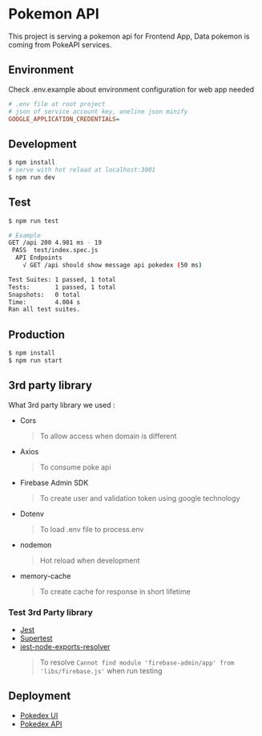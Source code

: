 # Pokemon API

This project is serving a pokemon api for Frontend App, Data pokemon
is coming from PokeAPI services.

## Environment

Check .env.example about environment configuration for web app needed  

```ini
# .env file at root project
# json of service account key, oneline json minify
GOOGLE_APPLICATION_CREDENTIALS=
```

## Development

```bash
$ npm install
# serve with hot reload at localhost:3001
$ npm run dev
```

## Test
```bash
$ npm run test

# Example
GET /api 200 4.981 ms - 19
 PASS  test/index.spec.js
  API Endpoints
    √ GET /api should show message api pokedex (50 ms)

Test Suites: 1 passed, 1 total
Tests:       1 passed, 1 total
Snapshots:   0 total
Time:        4.004 s
Ran all test suites.
```

## Production

```bash
$ npm install
$ npm run start
```
## 3rd party library

What 3rd party library we used :

- Cors
  > To allow access when domain is different
- Axios
  > To consume poke api
- Firebase Admin SDK
  > To create user and validation token using google technology
- Dotenv
  > To load .env file to process.env
- nodemon
  > Hot reload when development
- memory-cache
  > To create cache for response in short lifetime

### Test 3rd Party library

- [Jest](https://www.npmjs.com/package/jest)
- [Supertest](https://www.npmjs.com/package/supertest)
- [jest-node-exports-resolver](https://www.npmjs.com/package/jest-node-exports-resolver)
  > To resolve `Cannot find module 'firebase-admin/app' from 'libs/firebase.js'`
    when run testing

## Deployment

- [Pokedex UI](https://pokedex-ui-nuxt.netlify.app)
- [Pokedex API](https://pokedex-api-express.herokuapp.com/)

